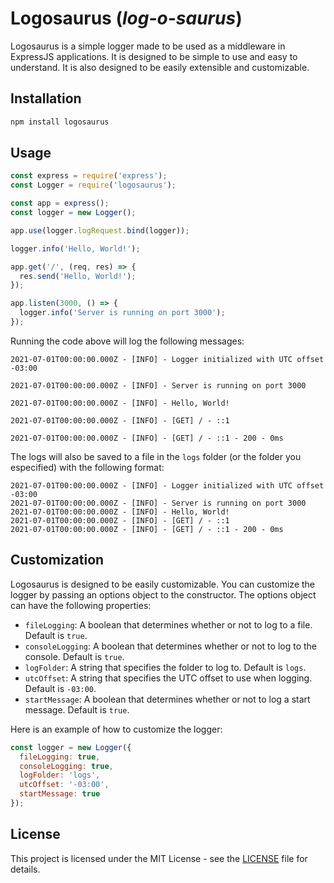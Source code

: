 # Logosaurus (_log-o-saurus_)

Logosaurus is a simple logger made to be used as a middleware in ExpressJS applications. It is designed to be simple to use and easy to understand. It is also designed to be easily extensible and customizable.

## Installation

```bash
npm install logosaurus
```

## Usage

```javascript
const express = require('express');
const Logger = require('logosaurus');

const app = express();
const logger = new Logger();

app.use(logger.logRequest.bind(logger));

logger.info('Hello, World!');

app.get('/', (req, res) => {
  res.send('Hello, World!');
});

app.listen(3000, () => {
  logger.info('Server is running on port 3000');
});
```

Running the code above will log the following messages:

```
2021-07-01T00:00:00.000Z - [INFO] - Logger initialized with UTC offset -03:00

2021-07-01T00:00:00.000Z - [INFO] - Server is running on port 3000

2021-07-01T00:00:00.000Z - [INFO] - Hello, World!

2021-07-01T00:00:00.000Z - [INFO] - [GET] / - ::1

2021-07-01T00:00:00.000Z - [INFO] - [GET] / - ::1 - 200 - 0ms
```

The logs will also be saved to a file in the `logs` folder (or the folder you especified) with the following format:

```
2021-07-01T00:00:00.000Z - [INFO] - Logger initialized with UTC offset -03:00
2021-07-01T00:00:00.000Z - [INFO] - Server is running on port 3000
2021-07-01T00:00:00.000Z - [INFO] - Hello, World!
2021-07-01T00:00:00.000Z - [INFO] - [GET] / - ::1
2021-07-01T00:00:00.000Z - [INFO] - [GET] / - ::1 - 200 - 0ms
```

## Customization

Logosaurus is designed to be easily customizable. You can customize the logger by passing an options object to the constructor. The options object can have the following properties:

- `fileLogging`: A boolean that determines whether or not to log to a file. Default is `true`.
- `consoleLogging`: A boolean that determines whether or not to log to the console. Default is `true`.
- `logFolder`: A string that specifies the folder to log to. Default is `logs`.
- `utcOffset`: A string that specifies the UTC offset to use when logging. Default is `-03:00`.
- `startMessage`: A boolean that determines whether or not to log a start message. Default is `true`.

Here is an example of how to customize the logger:

```javascript
const logger = new Logger({
  fileLogging: true,
  consoleLogging: true,
  logFolder: 'logs',
  utcOffset: '-03:00',
  startMessage: true
});
```

## License

This project is licensed under the MIT License - see the [LICENSE](LICENSE) file for details.
